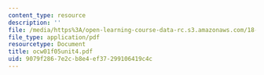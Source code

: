 ```yaml
---
content_type: resource
description: ''
file: /media/https%3A/open-learning-course-data-rc.s3.amazonaws.com/18-01-single-variable-calculus-fall-2005/9079f2867e2cb8e4ef37299106419c4c_ocw01f05unit4.pdf
file_type: application/pdf
resourcetype: Document
title: ocw01f05unit4.pdf
uid: 9079f286-7e2c-b8e4-ef37-299106419c4c
---
```

